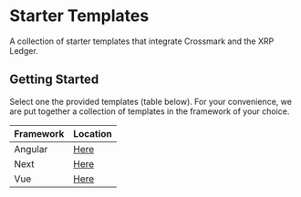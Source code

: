 # Starter Templates

A collection of starter templates that integrate Crossmark and the XRP Ledger.

## Getting Started

Select one the provided templates (table below). For your convenience, we are put together a collection of templates in the framework of your choice.

| Framework | Location                    |
| --------- | --------------------------- |
| Angular   | [Here](/templates/angular/) |
| Next      | [Here](/templates/next/)    |
| Vue       | [Here](/templates/vue/)     |
